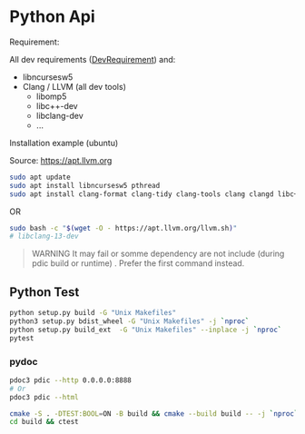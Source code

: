 # Python Api

Requirement:

All dev requirements ([DevRequirement](/docs/2.0-Usages.md#Installation)) and:

- libncursesw5
- Clang / LLVM (all dev tools)
  - libomp5
  - libc++-dev
  - libclang-dev
  - ...

Installation example (ubuntu)

Source: https://apt.llvm.org

```sh
sudo apt update
sudo apt install libncursesw5 pthread
sudo apt install clang-format clang-tidy clang-tools clang clangd libc++-dev libc++1 libc++abi-dev libc++abi1 libclang-dev libclang1 liblldb-dev libllvm-ocaml-dev libomp-dev libomp5 lld lldb llvm-dev llvm-runtime llvm python-clang
```

OR

```sh
sudo bash -c "$(wget -O - https://apt.llvm.org/llvm.sh)"
# libclang-13-dev
```

> WARNING It may fail or somme dependency are not include (during pdic build or runtime) . Prefer the first command instead.

## Python Test

```sh
python setup.py build -G "Unix Makefiles"
python3 setup.py bdist_wheel -G "Unix Makefiles" -j `nproc`
python setup.py build_ext  -G "Unix Makefiles" --inplace -j `nproc`
pytest
```

### pydoc

```sh
pdoc3 pdic --http 0.0.0.0:8888
# Or
pdoc3 pdic --html
```

```sh
cmake -S . -DTEST:BOOL=ON -B build && cmake --build build -- -j `nproc`
cd build && ctest
```
